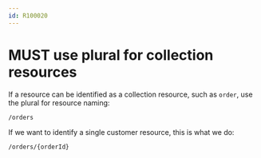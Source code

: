 ```yaml
---
id: R100020
---
```


# MUST use plural for collection resources

If a resource can be identified as a collection resource, such as `order`, use the plural for resource naming:

`/orders`

If we want to identify a single customer resource, this is what we do:

`/orders/{orderId}`
